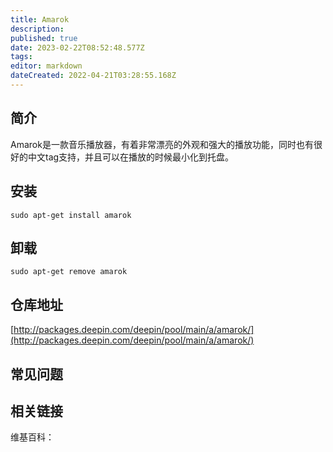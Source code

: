 ```yaml
---
title: Amarok
description: 
published: true
date: 2023-02-22T08:52:48.577Z
tags: 
editor: markdown
dateCreated: 2022-04-21T03:28:55.168Z
---
```


## 简介

Amarok是一款音乐播放器，有着非常漂亮的外观和强大的播放功能，同时也有很好的中文tag支持，并且可以在播放的时候最小化到托盘。

## 安装

`sudo apt-get install amarok`

## 卸载

`sudo apt-get remove amarok`

## 仓库地址

[http://packages.deepin.com/deepin/pool/main/a/amarok/](http://packages.deepin.com/deepin/pool/main/a/amarok/)


## 常见问题


## 相关链接

维基百科：